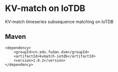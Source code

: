 # KV-match on IoTDB
KV-match timeseries subsequence matching on IoTDB

## Maven
```
<dependency>
    <groupId>cn.edu.fudan.dsm</groupId>
    <artifactId>kvmatch-iotdb</artifactId>
    <version>1.0.2</version>
</dependency>
```
